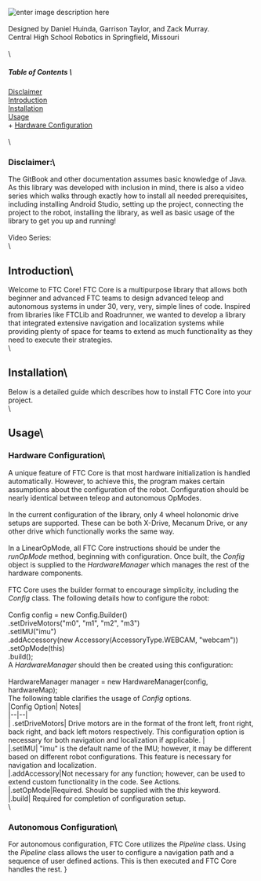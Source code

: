 ![enter image description here](https://i.imgur.com/NFUtYb1.png)\
\
Designed by Daniel Huinda, Garrison Taylor, and Zack Murray.\
Central High School Robotics in Springfield, Missouri\
\
\
##### Table of Contents  \
  [Disclaimer](#disclaimer-)\
  [Introduction](#introduction)\
  [Installation](#installation)\
  [Usage](#usage)\
    + [Hardware Configuration](#hardware-configuration)\
\
\
### Disclaimer:\
The GitBook and other documentation assumes basic knowledge of Java. As this library was developed with inclusion in mind, there is also a video series which walks through exactly how to install all needed prerequisites, including installing Android Studio, setting up the project, connecting the project to the robot, installing the library, as well as basic usage of the library to get you up and running! \
\
Video Series:\
\
 ## Introduction\
Welcome to FTC Core! FTC Core is a multipurpose library that allows both beginner and advanced FTC teams to design advanced teleop and autonomous systems in under 30, very, very, simple lines of code. Inspired from libraries like FTCLib and Roadrunner, we wanted to develop a library that integrated extensive navigation and localization systems while providing plenty of space for teams to extend as much functionality as they need to execute their strategies. \
\
## Installation\
Below is a detailed guide which describes how to install FTC Core into your project. \
\
## Usage\
### Hardware Configuration\
A unique feature of FTC Core is that most hardware initialization is handled automatically. However, to achieve this, the program makes certain assumptions about the configuration of the robot. Configuration should be nearly identical between teleop and autonomous OpModes. \
\
In the current configuration of the library, only 4 wheel holonomic drive setups are supported. These can be both X-Drive, Mecanum Drive, or any other drive which functionally works the same way.  \
\
In a LinearOpMode, all FTC Core instructions should be under the *runOpMode* method, beginning with configuration. Once built, the *Config* object is supplied to the *HardwareManager* which manages the rest of the hardware components. \
\
FTC Core uses the builder format to encourage simplicity, including the *Config* class. The following details how to configure the robot:\
\
    Config config = new Config.Builder()  \
		.setDriveMotors("m0", "m1", "m2", "m3")\
		.setIMU("imu")  \
		.addAccessory(new Accessory(AccessoryType.WEBCAM, "webcam"))  \
	    .setOpMode(this)  \
	    .build();\
A *HardwareManager* should then be created using this configuration:\
\
    HardwareManager manager = new HardwareManager(config, hardwareMap);\
The following table clarifies the usage of *Config* options.\
|Config Option| Notes|\
|--|--|\
| .setDriveMotors| Drive motors are in the format of the front left, front right, back right, and back left motors respectively. This configuration option is necessary for both navigation and localization if applicable.  |\
|.setIMU| "imu" is the default name of the IMU; however, it may be different based on different robot configurations. This feature is necessary for navigation and localization. \
|.addAccessory|Not necessary for any function; however, can be used to extend custom functionality in the code. See Actions.\
|.setOpMode|Required. Should be supplied with the *this* keyword.\
|.build| Required for completion of configuration setup.\
\
### Autonomous Configuration\
For autonomous configuration, FTC Core utilizes the *Pipeline* class. Using the *Pipeline* class allows the user to configure a navigation path and a sequence of user defined actions. This is then executed and FTC Core handles the rest. }